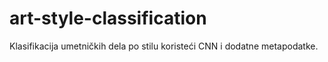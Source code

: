 # art-style-classification
Klasifikacija umetničkih dela po stilu koristeći CNN i dodatne metapodatke.

